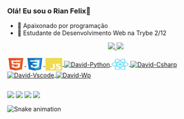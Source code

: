 ### Olá! Eu sou o Rian Felix👋

- 🔭 Apaixonado por programação
- 🌱 Estudante de Desenvolvimento Web na Trybe 2/12

<div align="center">
  <a href="https://github.com/RianFelixx">
  <img height="180em" src="https://github-readme-stats.vercel.app/api?username=RianFelixx&show_icons=true&theme=cobalt&include_all_commits=true&count_private=true"/>
  <img height="180em" src="https://github-readme-stats.vercel.app/api/top-langs/?username=RianFelixx&layout=compact&langs_count=7&theme=cobalt"/>
</div>
  
  <div style="display: inline_block"><br>
    <img align="center" alt="David-HTML" height="30" width="40" src="https://raw.githubusercontent.com/devicons/devicon/master/icons/html5/html5-original.svg">
    <img align="center" alt="David-CSS" height="30" width="40" src="https://raw.githubusercontent.com/devicons/devicon/master/icons/css3/css3-original.svg">
    <img align="center" alt="David-Js" height="30" width="40" src="https://raw.githubusercontent.com/devicons/devicon/master/icons/javascript/javascript-plain.svg">
    <img align="center" alt="David-Python" height="30" width="40" src="https://cdn.jsdelivr.net/gh/devicons/devicon/icons/nodejs/nodejs-original.svg">
    <img align="center" alt="David-React" height="30" width="40" src="https://raw.githubusercontent.com/devicons/devicon/master/icons/react/react-original.svg">
    <img align="center" alt="David-Csharp" height="30" width="40" src="https://cdn.jsdelivr.net/gh/devicons/devicon/icons/sass/sass-original.svg">
    <img align="center" alt="David-Vscode" height="30" width="40" src="https://cdn.jsdelivr.net/gh/devicons/devicon/icons/mongodb/mongodb-original.svg" />
    <img align="center" alt="David-Wp" height="30" width="40" src="https://cdn.jsdelivr.net/gh/devicons/devicon/icons/git/git-original.svg" />
  </div>
  
  ##
  
  <div> 
  <a href="https://www.youtube.com/channel/UCilCb7vljx_TU8qD8g1tsMg" target="_blank"><img src="https://img.shields.io/badge/YouTube-FF0000?style=for-the-badge&logo=youtube&logoColor=white" target="_blank"></a>
  <a href="https://www.instagram.com/felix_riann/" target="_blank"><img src="https://img.shields.io/badge/-Instagram-%23E4405F?style=for-the-badge&logo=instagram&logoColor=white" target="_blank"></a>
  <a href = "mailto:riamfelix3636@gmail.com"><img src="https://img.shields.io/badge/-Gmail-%23333?style=for-the-badge&logo=gmail&logoColor=white" target="_blank"></a>
  <a href="https://www.linkedin.com/in/rian-felix/" target="_blank"><img src="https://img.shields.io/badge/-LinkedIn-%230077B5?style=for-the-badge&logo=linkedin&logoColor=white" target="_blank"></a> 
  
</div>

![Snake animation](https://github.com/RianFelixx/RianFelixx/blob/output/github-contribution-grid-snake.svg)
